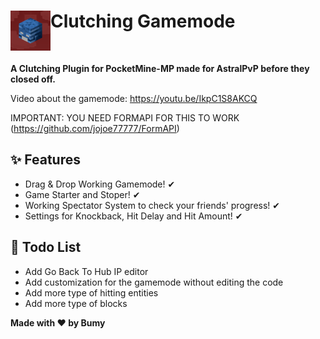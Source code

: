 
<h1>Clutching Gamemode<img src="https://github.com/Bumyy/Clutch-Core/blob/main/assets/icon.png" height="64" width="64" align="left" alt=""></h1><br>

<b>A Clutching Plugin for PocketMine-MP made for AstralPvP before they closed off.</b><br>

Video about the gamemode: https://youtu.be/IkpC1S8AKCQ

IMPORTANT: YOU NEED FORMAPI FOR THIS TO WORK (https://github.com/jojoe77777/FormAPI)


## ✨ Features

- Drag & Drop Working Gamemode! ✔
- Game Starter and Stoper! ✔
- Working Spectator System to check your friends' progress! ✔
- Settings for Knockback, Hit Delay and Hit Amount! ✔

## 📝 Todo List

- Add Go Back To Hub IP editor
- Add customization for the gamemode without editing the code
- Add more type of hitting entities
- Add more type of blocks


<b>Made with ❤ by Bumy</b>
